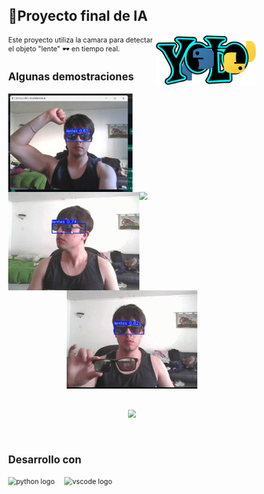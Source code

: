 <h1 align="left">🤖Proyecto final de IA</h1>

###

<img align="right" height="100" src="https://raw.githubusercontent.com/goktug97/PyYOLO/master/pyyologo.png"  />

###

<p align="left">Este proyecto utiliza la camara para detectar el objeto "lente" 🕶️ en tiempo real.</p>

###

<h2 align="left">Algunas demostraciones</h2>

###

<img align="left" height="200" src="https://raw.githubusercontent.com/H33Criss/IA_detector_lentes/refs/heads/main/demostraciones/1.jpeg"  />

###

<img align="left" height="200" src="https://raw.githubusercontent.com/H33Criss/IA_detector_lentes/refs/heads/main/demostraciones/2.gif"  />

###

<img align="left" height="200" src="https://raw.githubusercontent.com/H33Criss/IA_detector_lentes/refs/heads/main/demostraciones/3.gif"  />

###

<div align="center">
  <img height="200" src="https://raw.githubusercontent.com/H33Criss/IA_detector_lentes/refs/heads/main/demostraciones/4.gif"  />
</div>

###

<br clear="both">

<div align="center">
  <img height="200" src="https://raw.githubusercontent.com/H33Criss/IA_detector_lentes/refs/heads/main/demostraciones/5.gif"  />
</div>

###

<br clear="both">

<h2 align="left">Desarrollo con</h2>

###

<div align="left">
  <img src="https://cdn.jsdelivr.net/gh/devicons/devicon/icons/python/python-original.svg" height="40" alt="python logo"  />
  <img width="12" />
  <img src="https://cdn.jsdelivr.net/gh/devicons/devicon/icons/vscode/vscode-original.svg" height="40" alt="vscode logo"  />
</div>

###
